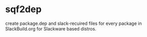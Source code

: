 # sqf2dep
create package.dep and slack-recuired files for every package in SlackBuild.org for Slackware based distros.
